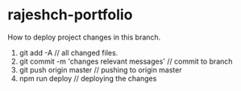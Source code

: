 # rajeshch-portfolio

How to deploy project changes in this branch.

1. git add -A   // all changed files.
2. git commit -m 'changes relevant messages' // commit to branch
3. git push origin master // pushing to origin master
4. npm run deploy // deploying the changes
